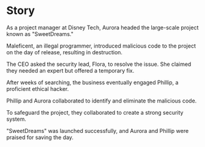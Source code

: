 # Story

As a project manager at Disney Tech, Aurora headed the large-scale project known as "SweetDreams."

Maleficent, an illegal programmer, introduced malicious code to the project on the day of release, resulting in destruction.

The CEO asked the security lead, Flora, to resolve the issue. She claimed they needed an expert but offered a temporary fix.

After weeks of searching, the business eventually engaged Phillip, a proficient ethical hacker.

Phillip and Aurora collaborated to identify and eliminate the malicious code.

To safeguard the project, they collaborated to create a strong security system.

"SweetDreams" was launched successfully, and Aurora and Phillip were praised for saving the day.
